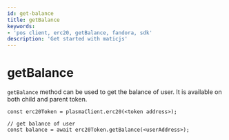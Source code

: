 ```yaml
---
id: get-balance
title: getBalance
keywords: 
- 'pos client, erc20, getBalance, fandora, sdk'
description: 'Get started with maticjs'
---
```


# getBalance

`getBalance` method can be used to get the balance of user. It is available on both child and parent token.

```
const erc20Token = plasmaClient.erc20(<token address>);

// get balance of user
const balance = await erc20Token.getBalance(<userAddress>);
```
